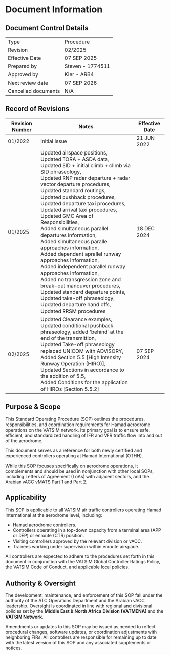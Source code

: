 # Document Information
## Document Control Details
|                     |                            |
|---------------------|----------------------------|
|         Type        |          Procedure         |
|       Revision      |           02/2025          |
|    Effective Date   |         07 SEP 2025        |
|     Prepared by     |       Steven - 1774511     |
|     Approved by     |         Kier - ARB4        |
|   Next review date  |         07 SEP 2026        |
| Cancelled documents |             N/A            |
 
## Record of Revisions
<table><thead>
  <tr>
    <th>Revision Number</th>
    <th>Notes</th>
    <th>Effective Date</th>
  </tr></thead>
<tbody>
  <tr>
    <td>01/2022</td>
    <td>Initial issue</td>
    <td>21 JUN 2022</td>
  </tr>
    <tr>
    <td>01/2025</td>
    <td>Updated airspace positions,<br>Updated TORA + ASDA data,<br>Updated SID + initial climb + climb via SID phraseology,<br>Updated RNP radar departure + radar vector departure procedures,<br>Updated standard routings,<br>Updated pushback procedures,<br>Updated departure taxi procedures,<br>Updated arrival taxi procedures,<br>Updated GMC Area of Responsibilities,<br>Added simultaneous parallel departures information,<br>Added simultaneous paralle approaches information,<br>Added dependent aprallel runway approaches information,<br>Added independent parallel runway approaches information,<br>Added no transgression zone and break-out manouver procedures,<br>Updated standard departure points,<br>Updated take-off phraseology,<br>Updated departure hand offs,<br>Updated RRSM procedures</td>
    <td>18 DEC 2024</td>
  </tr>
    <tr>
    <td>02/2025</td>
    <td>Updated Clearance examples,<br>Updated conditional pushback phraseology, added 'behind' at the end of the transmittion,<br>Updated Take-off phraseology replaced UNICOM with ADVISORY,<br>Added Section 5.5 [High Intensity Runway Operation (HIRO)],<br>Updated Sections in accordance to the addition of 5.5,<br>Added Conditions for the application of HIROs [Section 5.5.2]
    <td>07 SEP 2024</td>
</tbody></table>

## Purpose & Scope
This Standard Operating Procedure (SOP) outlines the procedures, responsibilities, and coordination requirements for Hamad aerodrome operations on the VATSIM network. Its primary goal is to ensure safe, efficient, and standardized handling of IFR and VFR traffic flow into and out of the aerodrome.

This document serves as a reference for both newly certified and experienced controllers operating at Hamad International (OTHH).

While this SOP focuses specifically on aerodrome operations, it complements and should be used in nonjunction with other local SOPs, including Letters of Agreement (LoAs) with adjacent sectors, and the Arabian vACC vMATS Part 1 and Part 2.

## Applicability
This SOP is applicable to all VATSIM air traffic controllers operating Hamad International at the aerodrome level, including:

- Hamad aerodrome controllers.
- Controllers operating in a top-down capacity from a terminal area (APP or DEP) or enroute (CTR) position.
- Visiting controllers approved by the relevant division or vACC.
- Trainees working under supervision within enroute airspace.

All controllers are expected to adhere to the procedures set forth in this document in conjunction with the VATSIM Global Controller Ratings Policy, the VATSIM Code of Conduct, and applicable local policies.

## Authority & Oversight
The development, maintenance, and enforcement of this SOP fall under the authority of the ATC Operations Department and the Arabian vACC leadership. Oversight is coordinated in line with regional and divisional policies set by the **Middle East & North Africa Division (VATMENA)** and the **VATSIM Network**.

Amendments or updates to this SOP may be issued as needed to reflect procedural changes, software updates, or coordination adjustments with neighboring FIRs. All controllers are responsible for remaining up to date with the latest version of this SOP and any associated supplements or notices.